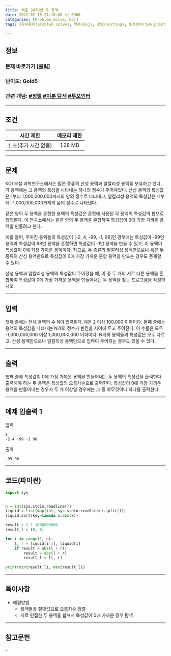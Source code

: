 ```yaml
---
title: 백준 2470번 두 용액
date: 2022-07-18 21:18:00 +/-0900
categories: [Problem_Solve, boj]
tags: [문제풀이(problem_solve), 백준(boj), 정렬(sorting), 투포인터(two_pointer), 이분탐색(binary_search)]

---
```

## 정보
### 문제 바로가기 [[클릭](https://www.acmicpc.net/problem/2470)] 
### 난이도: Gold5
### 관련 개념: [#정렬](https://www.acmicpc.net/problemset?sort=ac_desc&algo=97) [#이분 탐색](https://www.acmicpc.net/problemset?sort=ac_desc&algo=12) [#투포인터](https://www.acmicpc.net/problemset?sort=ac_desc&algo=80)

---
## 조건

시간 제한|메모리 제한
:---:|:---:
1 초(추가 시간 없음)|128 MB

---
## 문제
KOI 부설 과학연구소에서는 많은 종류의 산성 용액과 알칼리성 용액을 보유하고 있다. 각 용액에는 그 용액의 특성을 나타내는 하나의 정수가 주어져있다.  산성 용액의 특성값은 1부터 1,000,000,000까지의 양의 정수로 나타내고, 알칼리성 용액의 특성값은 -1부터 -1,000,000,000까지의 음의 정수로 나타낸다.

같은 양의 두 용액을 혼합한 용액의 특성값은 혼합에 사용된 각 용액의 특성값의 합으로 정의한다. 이 연구소에서는 같은 양의 두 용액을 혼합하여 특성값이 0에 가장 가까운 용액을 만들려고 한다. 

예를 들어, 주어진 용액들의 특성값이 [-2, 4, -99, -1, 98]인 경우에는 특성값이 -99인 용액과 특성값이 98인 용액을 혼합하면 특성값이 -1인 용액을 만들 수 있고, 이 용액이 특성값이 0에 가장 가까운 용액이다. 참고로, 두 종류의 알칼리성 용액만으로나 혹은 두 종류의 산성 용액만으로 특성값이 0에 가장 가까운 혼합 용액을 만드는 경우도 존재할 수 있다.

산성 용액과 알칼리성 용액의 특성값이 주어졌을 때, 이 중 두 개의 서로 다른 용액을 혼합하여 특성값이 0에 가장 가까운 용액을 만들어내는 두 용액을 찾는 프로그램을 작성하시오.

---
## 입력
첫째 줄에는 전체 용액의 수 N이 입력된다. N은 2 이상 100,000 이하이다. 둘째 줄에는 용액의 특성값을 나타내는 N개의 정수가 빈칸을 사이에 두고 주어진다. 이 수들은 모두 -1,000,000,000 이상 1,000,000,000 이하이다. N개의 용액들의 특성값은 모두 다르고, 산성 용액만으로나 알칼리성 용액만으로 입력이 주어지는 경우도 있을 수 있다.

---
## 출력
첫째 줄에 특성값이 0에 가장 가까운 용액을 만들어내는 두 용액의 특성값을 출력한다. 출력해야 하는 두 용액은 특성값의 오름차순으로 출력한다. 특성값이 0에 가장 가까운 용액을 만들어내는 경우가 두 개 이상일 경우에는 그 중 아무것이나 하나를 출력한다.

---
## 예제 입출력 1
입력
```
5
-2 4 -99 -1 98
```

출력
```
-99 98
```

---
## 코드(파이썬)
```python
import sys


n = int(sys.stdin.readline())
liquid = list(map(int, sys.stdin.readline().split()))
liquid.sort(key=lambda x:abs(x))

result = 2 * 1000000000
result_l = [0, 0]

for i in range(1, n):
    l, r = liquid[i-1], liquid[i]
    if result > abs(l + r):
        result = abs(l + r)
        result_l = [l, r]
    
print(min(result_l), max(result_l))

```

---
## 특이사항
- 해결방법
  - 용액들을 절댓값으로 오름차순 정렬
  - 서로 인접한 두 용액을 합쳐서 특성값이 0에 가까운 경우 탐색

---
## 참고문헌
\-
